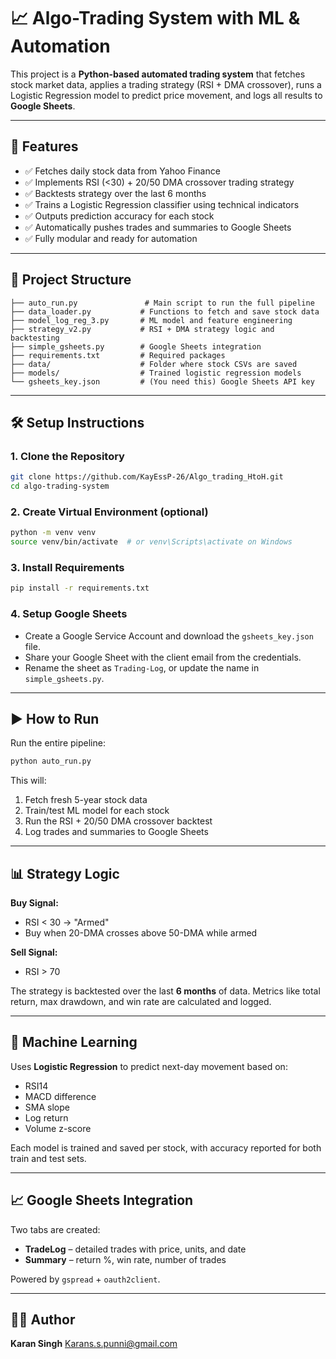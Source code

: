 # 📈 Algo-Trading System with ML & Automation

This project is a **Python-based automated trading system** that fetches stock market data, applies a trading strategy (RSI + DMA crossover), runs a Logistic Regression model to predict price movement, and logs all results to **Google Sheets**.

---

## 🚀 Features

- ✅ Fetches daily stock data from Yahoo Finance
- ✅ Implements RSI (<30) + 20/50 DMA crossover trading strategy
- ✅ Backtests strategy over the last 6 months
- ✅ Trains a Logistic Regression classifier using technical indicators
- ✅ Outputs prediction accuracy for each stock
- ✅ Automatically pushes trades and summaries to Google Sheets
- ✅ Fully modular and ready for automation

---

## 📂 Project Structure

```
├── auto_run.py               # Main script to run the full pipeline
├── data_loader.py           # Functions to fetch and save stock data
├── model_log_reg_3.py       # ML model and feature engineering
├── strategy_v2.py           # RSI + DMA strategy logic and backtesting
├── simple_gsheets.py        # Google Sheets integration
├── requirements.txt         # Required packages
├── data/                    # Folder where stock CSVs are saved
├── models/                  # Trained logistic regression models
└── gsheets_key.json         # (You need this) Google Sheets API key
```

---

## 🛠️ Setup Instructions

### 1. Clone the Repository

```bash
git clone https://github.com/KayEssP-26/Algo_trading_HtoH.git
cd algo-trading-system
```

### 2. Create Virtual Environment (optional)

```bash
python -m venv venv
source venv/bin/activate  # or venv\Scripts\activate on Windows
```

### 3. Install Requirements

```bash
pip install -r requirements.txt
```

### 4. Setup Google Sheets

- Create a Google Service Account and download the `gsheets_key.json` file.
- Share your Google Sheet with the client email from the credentials.
- Rename the sheet as `Trading-Log`, or update the name in `simple_gsheets.py`.

---

## ▶️ How to Run

Run the entire pipeline:

```bash
python auto_run.py
```

This will:
1. Fetch fresh 5-year stock data
2. Train/test ML model for each stock
3. Run the RSI + 20/50 DMA crossover backtest
4. Log trades and summaries to Google Sheets

---

## 📊 Strategy Logic

**Buy Signal:**
- RSI < 30 → "Armed"
- Buy when 20-DMA crosses above 50-DMA while armed

**Sell Signal:**
- RSI > 70

The strategy is backtested over the last **6 months** of data. Metrics like total return, max drawdown, and win rate are calculated and logged.

---

## 🤖 Machine Learning

Uses **Logistic Regression** to predict next-day movement based on:
- RSI14
- MACD difference
- SMA slope
- Log return
- Volume z-score

Each model is trained and saved per stock, with accuracy reported for both train and test sets.

---

## 📈 Google Sheets Integration

Two tabs are created:
- **TradeLog** – detailed trades with price, units, and date
- **Summary** – return %, win rate, number of trades

Powered by `gspread` + `oauth2client`.

---


## 🙋‍♂️ Author

**Karan Singh** 
Karans.s.punni@gmail.com
